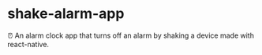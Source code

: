 # shake-alarm-app
⏰ An alarm clock app that turns off an alarm by shaking a device made with react-native.
